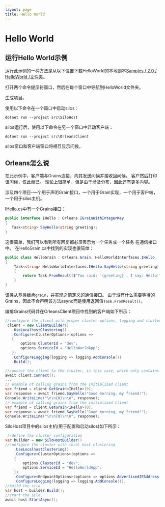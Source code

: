 ```yaml
---
layout: page
title: Hello World
---
```


# Hello World

## 运行Hello World示例
运行此示例的一种方法是从以下位置下载HelloWorld的本地副本[Samples / 2.0 / HelloWorld /文件夹](https://github.com/dotnet/orleans/tree/master/Samples/2.0/HelloWorld/)。

打开两个命令提示符窗口，然后在每个窗口中导航到HelloWorld文件夹。

生成项目。

使用以下命令在一个窗口中启动silos：
```
dotnet run --project src\SiloHost
```
silos运行后，使用以下命令在另一个窗口中启动客户端：
```
dotnet run --project src\OrleansClient
```
silos窗口和客户端窗口将相互显示问候。

## Orleans怎么说
在此示例中，客户端与Grains连接，向其发送问候并接收回问候。 客户然后打印该问候，仅此而已。 理论上很简单，但是由于涉及分布，因此还有更多内容。

涉及四个项目-一个用于声明Grain接口，一个用于Grain实现，一个用于客户端，一个用于silos主机。

IHello.cs中有一个Grains接口：

``` csharp
public interface IHello : Orleans.IGrainWithIntegerKey
{
   Task<string> SayHello(string greeting);
}
```

这很简单，我们可以看到所有回复都必须表示为一个任务或一个任务<T> 在通信接口中。 在HelloGrain.cs中找到的实现也很简单：

``` csharp
public class HelloGrain : Orleans.Grain, HelloWorldInterfaces.IHello
{
    Task<string> HelloWorldInterfaces.IHello.SayHello(string greeting)
    {
        return Task.FromResult($"You said: '{greeting}', I say: Hello!");
    }
}
```

该类从基类继承`grain`，并实现之前定义的通信接口。 由于没有什么需要等待的Grains，因此不会声明该方法async而是使用返回值`Task.FromResult()`。

 编排Grains代码并在OrleansClient项目中找到的客户端如下所示：

``` csharp
//configure the client with proper cluster options, logging and clustering
 client = new ClientBuilder()
   .UseLocalhostClustering()
   .Configure<ClusterOptions>(options =>
   {
       options.ClusterId = "dev";
       options.ServiceId = "HelloWorldApp";
   })
   .ConfigureLogging(logging => logging.AddConsole())
   .Build();

//connect the client to the cluster, in this case, which only contains one silo
await client.Connect();
...
// example of calling grains from the initialized client
var friend = client.GetGrain<IHello>(0);
var response = await friend.SayHello("Good morning, my friend!");
Console.WriteLine("\n\n{0}\n\n", response);
// example of calling grains from the initialized client
var friend = client.GetGrain<IHello>(0);
var response = await friend.SayHello("Good morning, my friend!");
Console.WriteLine("\n\n{0}\n\n", response);
```

SiloHost项目中的silos主机(用于配置和启动silos)如下所示：

``` csharp
 //define the cluster configuration
var builder = new SiloHostBuilder()
//configure the cluster with local host clustering
    .UseLocalhostClustering()
    .Configure<ClusterOptions>(options =>
    {
        options.ClusterId = "dev";
        options.ServiceId = "HelloWorldApp";
    })
    .Configure<EndpointOptions>(options => options.AdvertisedIPAddress = IPAddress.Loopback)
    .ConfigureLogging(logging => logging.AddConsole());
//build the silo
var host = builder.Build();
//start the silo
await host.StartAsync();
```


